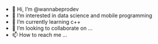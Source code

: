 - 👋 Hi, I’m @wannabeprodev
- 👀 I’m interested in data science and mobile programming
- 🌱 I’m currently learning c++
- 💞️ I’m looking to collaborate on ...
- 📫 How to reach me ...

<!---
wannabeprodev/wannabeprodev is a ✨ special ✨ repository because its `README.md` (this file) appears on your GitHub profile.
You can click the Preview link to take a look at your changes.
--->
